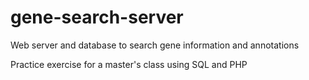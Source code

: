 # gene-search-server
Web server and database to search gene information and annotations

Practice exercise for a master's class using SQL and PHP
